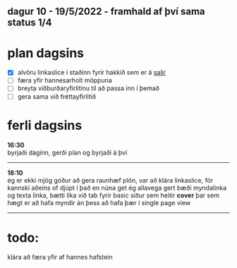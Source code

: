 dagur 10 - 19/5/2022 - framhald af því sama
**status 1/4**
---

# plan dagsins

- [x] alvöru linkaslice í staðinn fyrir hakkið sem er á [salir](../pages/salir/[basic].tsx)
- [ ] færa yfir hannesarholt möppuna
- [ ] breyta viðburðaryfirlitinu til að passa inn í þemað
- [ ] gera sama við fréttayfirlitið

# ferli dagsins
**16:30**  
byrjaði daginn, gerði plan og byrjaði á því

---
**18:10**  
ég er ekki mjög góður að gera raunhæf plön, var að klára linkaslice, fór kannski aðeins of djúpt í það en núna get ég allavega gert bæði myndalinka og texta linka, bætti líka við tab fyrir basic síður sem heitir **cover** þar sem hægt er að hafa myndir án þess að hafa þær í single page view

---

# todo:
klára að færa yfir af hannes hafstein